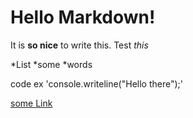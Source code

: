 # Hello Markdown!
It is **so nice** to write this.
Test *this*

*List
*some
*words

code ex 'console.writeline("Hello there");'

[some Link](www.link.com)
